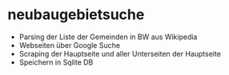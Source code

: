 # neubaugebietsuche

- Parsing der Liste der Gemeinden in BW aus Wikipedia 
- Webseiten über Google Suche 
- Scraping der Hauptseite und aller Unterseiten der Hauptseite 
- Speichern in Sqlite DB
